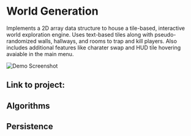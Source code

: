 # World Generation

Implements a 2D array data structure to house a tile-based, interactive world exploration engine. Uses text-based tiles along with pseudo-randomized walls, hallways, and rooms to trap and kill players. Also includes additional features like charater swap and HUD tile hovering avaiable in the main menu. 

![Demo Screenshot]([https://example.com/demo_screenshot.png](https://drive.google.com/file/d/1uyz69ET4z_Srgdd8XrqtGvc6HGaLVaKI/view?usp=sharing))

## Link to project: 

## Algorithms

## Persistence
